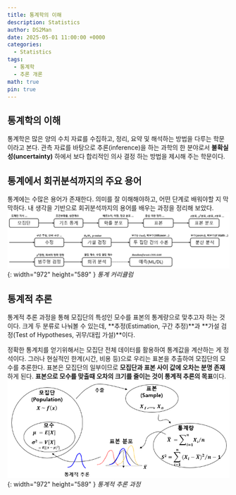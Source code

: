 ```yaml
---
title: 통계학의 이해
description: Statistics
author: DS2Man
date: 2025-05-01 11:00:00 +0000
categories:
  - Statistics
tags:
  - 통계학
  - 추론 개론
math: true
pin: true
---
```


## 통계학의 이해

통계학은 많은 양의 수치 자료를 수집하고, 정리, 요약 및 해석하는 방법을 다루는 학문이라고 본다. 관측 자료를 바탕으로 추론(inference)을 하는 과학의 한 분야로서 **불확실성(uncertainty)** 하에서 보다 합리적인 의사 결정 하는 방법을 제시해 주는 학문이다.

## 통계에서 회귀분석까지의 주요 용어

통계에는 수많은 용어가 존재한다. 의미를 잘 이해해야하고, 어떤 단계로 배워야할 지 막막하다. 내 생각을 기반으로 회귀분석까지의 용어를 배우는 과정을 정리해 보았다.
![Statics](/assets/img/statistics/2024-05-01-stat-prologue_1.png){: width="972" height="589" }
_통계 커리큘럼_

## 통계적 추론

통계적 추론 과정을 통해 모집단의 특성인 모수를 표본의 통계량으로 맞추고자 하는 것이다.
크게 두 분류로 나눠볼 수 있는데, **추정(Estimation, 구간 추정)**과 **가설 검정(Test of Hypotheses, 귀무/대립 가설)**이다.

정확한 통계치를 얻기위해서는 모집단 전체 데이터를 활용하여 통계값을 계산하는 게 정석이다. 그러나 현실적인 한계(시간, 비용 등)으로 우리는 표본을 추출하여 모집단의 모수를 추론한다. 표본은 모집단의 일부이므로 **모집단과 표본 사이 값에 오차는 분명 존재**하게 된다. **표본으로 모수를 맞출때 오차의 크기를 줄이는 것이 통계적 추론의 목표**이다. 
![Statics](/assets/img/statistics/2024-05-01-stat-prologue_2.png){: width="972" height="589" }
_통계적 추론 과정_
